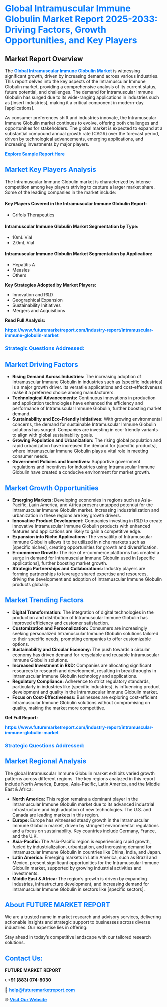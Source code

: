 <h1 style="color: #007BFF;">Global Intramuscular Immune Globulin Market Report 2025-2033: Driving Factors, Growth Opportunities, and Key Players</h1>

<section id="overview">
<h2>Market Report Overview</h2>
<p>The <a href="https://www.futuremarketreport.com/industry-report/intramuscular-immune-globulin-market" style="color: #007BFF; text-decoration: none;"><strong>Global Intramuscular Immune Globulin Market</strong></a> is witnessing significant growth, driven by increasing demand across various industries. This report delves into the key aspects of the Intramuscular Immune Globulin market, providing a comprehensive analysis of its current status, future potential, and challenges. The demand for Intramuscular Immune Globulin has surged due to its wide-ranging applications in industries such as [insert industries], making it a critical component in modern-day [applications].</p>
<p>As consumer preferences shift and industries innovate, the Intramuscular Immune Globulin market continues to evolve, offering both challenges and opportunities for stakeholders. The global market is expected to expand at a substantial compound annual growth rate (CAGR) over the forecast period, driven by technological advancements, emerging applications, and increasing investments by major players.</p>
</section>

<section id="overview">
<p><a href="https://www.futuremarketreport.com/request-sample/reportId=55619" style="color: #007BFF; text-decoration: none;"><strong>Explore Sample Report Here</strong></a></p>
</section>

<section id="key-players">
<h2 style="color: #007BFF;">Market Key Players Analysis</h2>
<p>The Intramuscular Immune Globulin market is characterized by intense competition among key players striving to capture a larger market share. Some of the leading companies in the market include:</p>
<h4>Key Players Covered in the Intramuscular Immune Globulin Report:</h4>
<ul><li>Grifols Therapeutics</li></ul>
<h4>Intramuscular Immune Globulin Market Segmentation by Type:</h4>
<ul><li>10mL Vial</li><li>2.0mL Vial</li></ul>

<h4>Intramuscular Immune Globulin Market Segmentation by Application:</h4>
<ul><li>Hepatitis A</li><li>Measles</li><li>Others</li></ul>
<p><strong>Key Strategies Adopted by Market Players:</strong></p>
<ul>
<li>Innovation and R&D</li>
<li>Geographical Expansion</li>
<li>Sustainability Initiatives</li>
<li>Mergers and Acquisitions</li>
</ul>
</section>

<section>
<p><strong>Read Full Analysis: </strong></p><a href="https://www.futuremarketreport.com/industry-report/intramuscular-immune-globulin-market" style="color: #007BFF; text-decoration: none;"><strong>https://www.futuremarketreport.com/industry-report/intramuscular-immune-globulin-market</strong></a>
<h3 style="color: #007BFF;">Strategic Questions Addressed:</h3>
</section>

<section id="driving-factors">
<h2 style="color: #007BFF;">Market Driving Factors</h2>
<ul>
<li><strong>Rising Demand Across Industries:</strong> The increasing adoption of Intramuscular Immune Globulin in industries such as [specific industries] is a major growth driver. Its versatile applications and cost-effectiveness make it a preferred choice among manufacturers.</li>
<li><strong>Technological Advancements:</strong> Continuous innovations in production and application technologies have enhanced the efficiency and performance of Intramuscular Immune Globulin, further boosting market demand.</li>
<li><strong>Sustainability and Eco-Friendly Initiatives:</strong> With growing environmental concerns, the demand for sustainable Intramuscular Immune Globulin solutions has surged. Companies are investing in eco-friendly variants to align with global sustainability goals.</li>
<li><strong>Growing Population and Urbanization:</strong> The rising global population and rapid urbanization have increased the demand for [specific products], where Intramuscular Immune Globulin plays a vital role in meeting consumer needs.</li>
<li><strong>Government Policies and Incentives:</strong> Supportive government regulations and incentives for industries using Intramuscular Immune Globulin have created a conducive environment for market growth.</li>
</ul>
</section>

<section id="growth-opportunities">
<h2 style="color: #007BFF;">Market Growth Opportunities</h2>
<ul>
<li><strong>Emerging Markets:</strong> Developing economies in regions such as Asia-Pacific, Latin America, and Africa present untapped potential for the Intramuscular Immune Globulin market. Increasing industrialization and urbanization in these regions are key growth drivers.</li>
<li><strong>Innovative Product Development:</strong> Companies investing in R&D to create innovative Intramuscular Immune Globulin products with enhanced features and applications are likely to gain a competitive edge.</li>
<li><strong>Expansion into Niche Applications:</strong> The versatility of Intramuscular Immune Globulin allows it to be utilized in niche markets such as [specific niches], creating opportunities for growth and diversification.</li>
<li><strong>E-commerce Growth:</strong> The rise of e-commerce platforms has created a surge in demand for Intramuscular Immune Globulin used in [specific applications], further boosting market growth.</li>
<li><strong>Strategic Partnerships and Collaborations:</strong> Industry players are forming partnerships to leverage shared expertise and resources, driving the development and adoption of Intramuscular Immune Globulin products globally.</li>
</ul>
</section>

<section id="trending-factors">
<h2 style="color: #007BFF;">Market Trending Factors</h2>
<ul>
<li><strong>Digital Transformation:</strong> The integration of digital technologies in the production and distribution of Intramuscular Immune Globulin has improved efficiency and customer satisfaction.</li>
<li><strong>Customization and Personalization:</strong> Consumers are increasingly seeking personalized Intramuscular Immune Globulin solutions tailored to their specific needs, prompting companies to offer customizable options.</li>
<li><strong>Sustainability and Circular Economy:</strong> The push towards a circular economy has driven demand for recyclable and reusable Intramuscular Immune Globulin solutions.</li>
<li><strong>Increased Investment in R&D:</strong> Companies are allocating significant resources to research and development, resulting in breakthroughs in Intramuscular Immune Globulin technology and applications.</li>
<li><strong>Regulatory Compliance:</strong> Adherence to strict regulatory standards, particularly in industries like [specific industries], is influencing product development and quality in the Intramuscular Immune Globulin market.</li>
<li><strong>Focus on Cost-Effectiveness:</strong> Businesses are exploring cost-efficient Intramuscular Immune Globulin solutions without compromising on quality, making the market more competitive.</li>
</ul>
</section>

<section>
<p><strong>Get Full Report: </strong></p><a href="https://www.futuremarketreport.com/industry-report/intramuscular-immune-globulin-market" style="color: #007BFF; text-decoration: none;"><strong>https://www.futuremarketreport.com/industry-report/intramuscular-immune-globulin-market</strong></a>
<h3 style="color: #007BFF;">Strategic Questions Addressed:</h3>
</section>


<section id="regional-analysis">
<h2 style="color: #007BFF;">Market Regional Analysis</h2>
<p>The global Intramuscular Immune Globulin market exhibits varied growth patterns across different regions. The key regions analyzed in this report include North America, Europe, Asia-Pacific, Latin America, and the Middle East & Africa:</p>
<ul>
<li><strong>North America:</strong> This region remains a dominant player in the Intramuscular Immune Globulin market due to its advanced industrial infrastructure and high adoption of new technologies. The U.S. and Canada are leading markets in this region.</li>
<li><strong>Europe:</strong> Europe has witnessed steady growth in the Intramuscular Immune Globulin market, driven by stringent environmental regulations and a focus on sustainability. Key countries include Germany, France, and the U.K.</li>
<li><strong>Asia-Pacific:</strong> The Asia-Pacific region is experiencing rapid growth, fueled by industrialization, urbanization, and increasing demand for Intramuscular Immune Globulin in countries like China, India, and Japan.</li>
<li><strong>Latin America:</strong> Emerging markets in Latin America, such as Brazil and Mexico, present significant opportunities for the Intramuscular Immune Globulin market, supported by growing industrial activities and investments.</li>
<li><strong>Middle East & Africa:</strong> The region’s growth is driven by expanding industries, infrastructure development, and increasing demand for Intramuscular Immune Globulin in sectors like [specific sectors].</li>
</ul>
</section>

<footer>
<h2 style="color: #007BFF;">About FUTURE MARKET REPORT</h2>
<p>We are a trusted name in market research and advisory services, delivering actionable insights and strategic support to businesses across diverse industries. Our expertise lies in offering:</p>

<p>Stay ahead in today’s competitive landscape with our tailored research solutions.</p>

<h2 style="color: #007BFF;">Contact Us:</h2>
<p><strong>FUTURE MARKET REPORT</strong></p>
<p>📞 <strong>+91 (883) 074-8030</strong></p>
<p>📧 <strong><a href="mailto:help@futuremarketreport.com" style="color: #007BFF;">help@futuremarketreport.com</a></strong></p>
<p>🌐 <strong><a href="https://www.futuremarketreport.com/" style="color: #007BFF;">Visit Our Website</a></strong></p>
</footer>